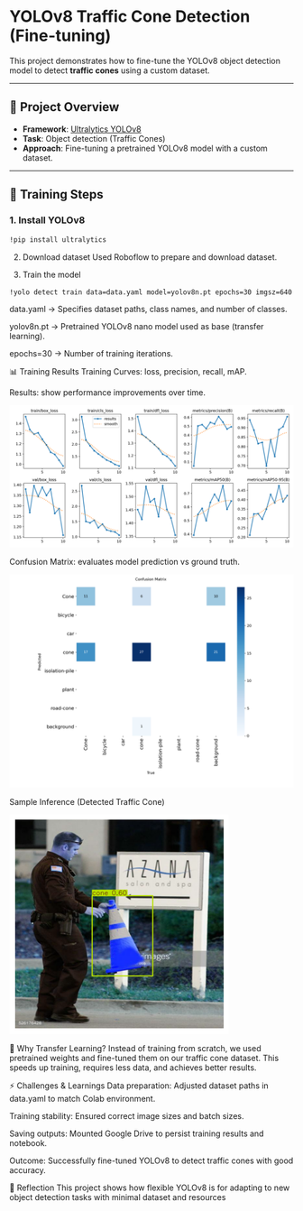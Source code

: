 # YOLOv8 Traffic Cone Detection (Fine-tuning)

This project demonstrates how to fine-tune the YOLOv8 object detection model to detect **traffic cones** using a custom dataset.

---

## 🚀 Project Overview
- **Framework**: [Ultralytics YOLOv8](https://github.com/ultralytics/ultralytics)
- **Task**: Object detection (Traffic Cones)
- **Approach**: Fine-tuning a pretrained YOLOv8 model with a custom dataset.

---

## 📂 Training Steps

### 1. Install YOLOv8
```bash
!pip install ultralytics
```
2. Download dataset
Used Roboflow to prepare and download dataset.

3. Train the model
```
!yolo detect train data=data.yaml model=yolov8n.pt epochs=30 imgsz=640
```
data.yaml → Specifies dataset paths, class names, and number of classes.

yolov8n.pt → Pretrained YOLOv8 nano model used as base (transfer learning).

epochs=30 → Number of training iterations.

📊 Training Results
Training Curves: loss, precision, recall, mAP.

Results: show performance improvements over time.


![Results Plot](images/y-1.png)

Confusion Matrix: evaluates model prediction vs ground truth.

![Confusion Matrix](images/y-3.png)

Sample Inference (Detected Traffic Cone)

![Traffic Cone Detection](images/y-2.png)


🎯 Why Transfer Learning?
Instead of training from scratch, we used pretrained weights and fine-tuned them on our traffic cone dataset.
This speeds up training, requires less data, and achieves better results.

⚡ Challenges & Learnings
Data preparation: Adjusted dataset paths in data.yaml to match Colab environment.

Training stability: Ensured correct image sizes and batch sizes.

Saving outputs: Mounted Google Drive to persist training results and notebook.

Outcome: Successfully fine-tuned YOLOv8 to detect traffic cones with good accuracy.

📜 Reflection
This project shows how flexible YOLOv8 is for adapting to new object detection tasks with minimal dataset and resources
